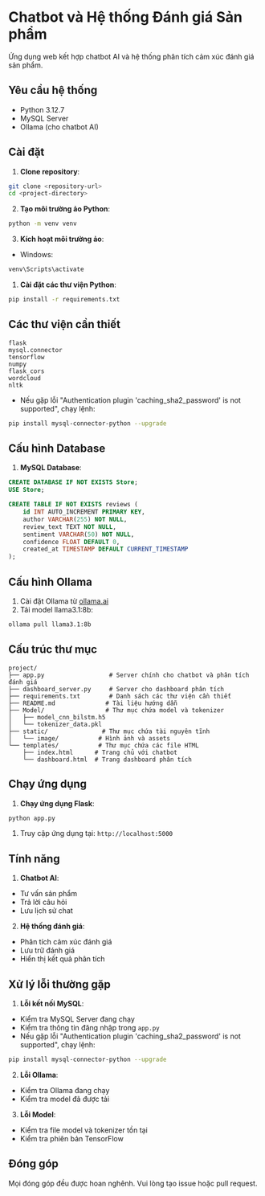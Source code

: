 # Chatbot và Hệ thống Đánh giá Sản phẩm

Ứng dụng web kết hợp chatbot AI và hệ thống phân tích cảm xúc đánh giá sản phẩm.

## Yêu cầu hệ thống

- Python 3.12.7
- MySQL Server
- Ollama (cho chatbot AI)

## Cài đặt

1. **Clone repository**:
```bash
git clone <repository-url>
cd <project-directory>
```

2. **Tạo môi trường ảo Python**:
```bash
python -m venv venv
```

3. **Kích hoạt môi trường ảo**:
- Windows:
```bash
venv\Scripts\activate
```

1. **Cài đặt các thư viện Python**:
```bash
pip install -r requirements.txt
```

## Các thư viện cần thiết

```
flask
mysql.connector
tensorflow
numpy
flask_cors
wordcloud
nltk
```
- Nếu gặp lỗi "Authentication plugin 'caching_sha2_password' is not supported", chạy lệnh:
```bash
pip install mysql-connector-python --upgrade
```

## Cấu hình Database

1. **MySQL Database**:
```sql
CREATE DATABASE IF NOT EXISTS Store;
USE Store;

CREATE TABLE IF NOT EXISTS reviews (
    id INT AUTO_INCREMENT PRIMARY KEY,
    author VARCHAR(255) NOT NULL,
    review_text TEXT NOT NULL,
    sentiment VARCHAR(50) NOT NULL,
    confidence FLOAT DEFAULT 0,
    created_at TIMESTAMP DEFAULT CURRENT_TIMESTAMP
);
```
## Cấu hình Ollama

1. Cài đặt Ollama từ [ollama.ai](https://ollama.ai)
2. Tải model llama3.1:8b:
```bash
ollama pull llama3.1:8b
```

## Cấu trúc thư mục

```
project/
├── app.py                  # Server chính cho chatbot và phân tích đánh giá
├── dashboard_server.py     # Server cho dashboard phân tích
├── requirements.txt        # Danh sách các thư viện cần thiết
├── README.md              # Tài liệu hướng dẫn
├── Model/                 # Thư mục chứa model và tokenizer
│   ├── model_cnn_bilstm.h5
│   └── tokenizer_data.pkl
├── static/               # Thư mục chứa tài nguyên tĩnh
│   └── image/           # Hình ảnh và assets
└── templates/           # Thư mục chứa các file HTML
    ├── index.html      # Trang chủ với chatbot
    └── dashboard.html  # Trang dashboard phân tích
```

## Chạy ứng dụng

1. **Chạy ứng dụng Flask**:
```bash
python app.py
```

1. Truy cập ứng dụng tại: `http://localhost:5000`

## Tính năng

1. **Chatbot AI**:
- Tư vấn sản phẩm
- Trả lời câu hỏi
- Lưu lịch sử chat

2. **Hệ thống đánh giá**:
- Phân tích cảm xúc đánh giá
- Lưu trữ đánh giá
- Hiển thị kết quả phân tích

## Xử lý lỗi thường gặp

1. **Lỗi kết nối MySQL**:
- Kiểm tra MySQL Server đang chạy
- Kiểm tra thông tin đăng nhập trong `app.py`
- Nếu gặp lỗi "Authentication plugin 'caching_sha2_password' is not supported", chạy lệnh:
```bash
pip install mysql-connector-python --upgrade
```

2. **Lỗi Ollama**:
- Kiểm tra Ollama đang chạy
- Kiểm tra model đã được tải

3. **Lỗi Model**:
- Kiểm tra file model và tokenizer tồn tại
- Kiểm tra phiên bản TensorFlow

## Đóng góp

Mọi đóng góp đều được hoan nghênh. Vui lòng tạo issue hoặc pull request.
